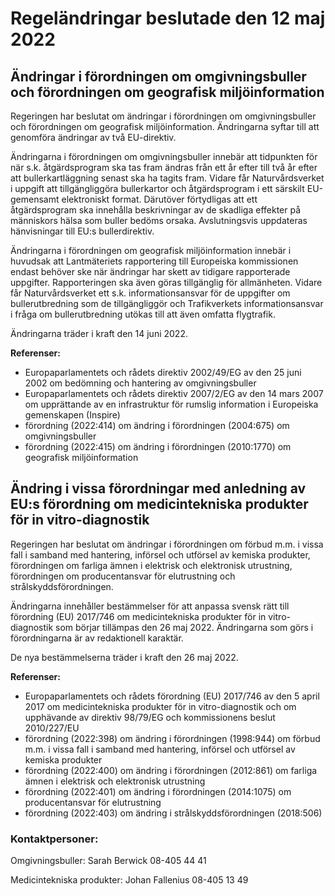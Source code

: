 # Regeländringar beslutade den 12 maj 2022

## Ändringar i förordningen om omgivningsbuller och förordningen om geografisk miljöinformation

Regeringen har beslutat om ändringar i förordningen om omgivningsbuller och förordningen om geografisk miljöinformation. Ändringarna syftar till att genomföra ändringar av två EU-direktiv.

Ändringarna i förordningen om omgivningsbuller innebär att tidpunkten för när s.k. åtgärdsprogram ska tas fram ändras från ett år efter till två år efter att bullerkartläggning senast ska ha tagits fram. Vidare får Naturvårdsverket i uppgift att tillgängliggöra bullerkartor och åtgärdsprogram i ett särskilt EU-gemensamt elektroniskt format. Därutöver förtydligas att ett åtgärdsprogram ska innehålla beskrivningar av de skadliga effekter på människors hälsa som buller bedöms orsaka. Avslutningsvis uppdateras hänvisningar till EU:s bullerdirektiv.

Ändringarna i förordningen om geografisk miljöinformation innebär i huvudsak att Lantmäteriets rapportering till Europeiska kommissionen endast behöver ske när ändringar har skett av tidigare rapporterade uppgifter. Rapporteringen ska även göras tillgänglig för allmänheten. Vidare får Naturvårdsverket ett s.k. informationsansvar för de uppgifter om bullerutbredning som de tillgängliggör och Trafikverkets informationsansvar i fråga om bullerutbredning utökas till att även omfatta flygtrafik.

Ändringarna träder i kraft den 14 juni 2022.

**Referenser:**

* Europaparlamentets och rådets direktiv 2002/49/EG av den 25 juni 2002 om bedömning och hantering av omgivningsbuller
* Europaparlamentets och rådets direktiv 2007/2/EG av den 14 mars 2007 om upprättande av en infrastruktur för rumslig information i Europeiska gemenskapen (Inspire)
* förordning (2022:414) om ändring i förordningen (2004:675) om omgivningsbuller
* förordning (2022:415) om ändring i förordningen (2010:1770) om geografisk miljöinformation

## Ändring i vissa förordningar med anledning av EU:s förordning om medicintekniska produkter för in vitro-diagnostik

Regeringen har beslutat om ändringar i förordningen om förbud m.m. i vissa fall i samband med hantering, införsel och utförsel av kemiska produkter, förordningen om farliga ämnen i elektrisk och elektronisk utrustning, förordningen om producentansvar för elutrustning och strålskyddsförordningen.

Ändringarna innehåller bestämmelser för att anpassa svensk rätt till förordning (EU) 2017/746 om medicintekniska produkter för in vitro-diagnostik som börjar tillämpas den 26 maj 2022. Ändringarna som görs i förordningarna är av redaktionell karaktär.

De nya bestämmelserna träder i kraft den 26 maj 2022.

**Referenser:**

* Europaparlamentets och rådets förordning (EU) 2017/746 av den 5 april 2017 om medicintekniska produkter för in vitro-diagnostik och om upphävande av direktiv 98/79/EG och kommissionens beslut 2010/227/EU
* förordning (2022:398) om ändring i förordningen (1998:944) om förbud m.m. i vissa fall i samband med hantering, införsel och utförsel av kemiska produkter
* förordning (2022:400) om ändring i förordningen (2012:861) om farliga ämnen i elektrisk och elektronisk utrustning
* förordning (2022:401) om ändring i förordningen (2014:1075) om producentansvar för elutrustning
* förordning (2022:403) om ändring i strålskyddsförordningen (2018:506)

### Kontaktpersoner:

Omgivningsbuller: Sarah Berwick 08-405 44 41

Medicintekniska produkter: Johan Fallenius 08-405 13 49
